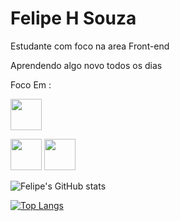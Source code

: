 

<h1>Felipe H Souza</h1>

Estudante com foco na area Front-end

Aprendendo algo novo todos os dias

Foco Em :

<img height="50"  width="50" src="https://cdn.jsdelivr.net/gh/devicons/devicon/icons/html5/html5-plain-wordmark.svg" /> <p>

<img height="50"  width="50" src="https://cdn.jsdelivr.net/gh/devicons/devicon/icons/javascript/javascript-plain.svg" />
          
<img height="50"  width="50" src="https://cdn.jsdelivr.net/gh/devicons/devicon/icons/css3/css3-original.svg" />
                   
          

![Felipe's GitHub stats](https://github-readme-stats.vercel.app/api?username=SouzaHFelipe&theme=dark&show_icons=true)

[![Top Langs](https://github-readme-stats.vercel.app/api/top-langs/?username=SouzaHFelipe&langs_count=5)](https://github.com/anuraghazra/github-readme-stats)


